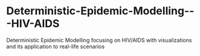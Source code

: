 # Deterministic-Epidemic-Modelling---HIV-AIDS
Deterministic Epidemic Modelling focusing on HIV/AIDS with visualizations and its application to real-life scenarios

